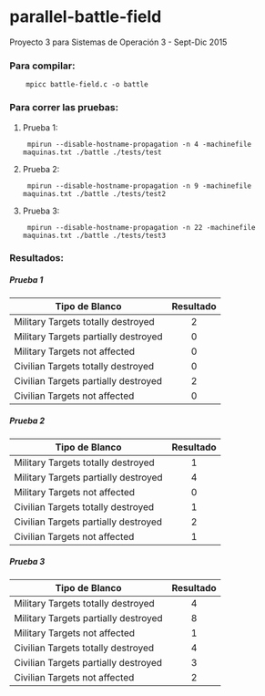 # parallel-battle-field
Proyecto 3 para Sistemas de Operación 3 - Sept-Dic 2015

### Para compilar:

        mpicc battle-field.c -o battle

### Para correr las pruebas:

1. Prueba 1:

        mpirun --disable-hostname-propagation -n 4 -machinefile maquinas.txt ./battle ./tests/test
2. Prueba 2:

        mpirun --disable-hostname-propagation -n 9 -machinefile maquinas.txt ./battle ./tests/test2
3. Prueba 3:

        mpirun --disable-hostname-propagation -n 22 -machinefile maquinas.txt ./battle ./tests/test3


### Resultados:

##### Prueba 1

| Tipo de Blanco                       | Resultado |
| ------------------------------------ | :-------: |
| Military Targets totally destroyed   |     2     |
| Military Targets partially destroyed |     0     |
| Military Targets not affected        |     0     |
| Civilian Targets totally destroyed   |     0     |
| Civilian Targets partially destroyed |     2     |
| Civilian Targets not affected        |     0     |


##### Prueba 2

| Tipo de Blanco                       | Resultado |
| ------------------------------------ | :-------: |
| Military Targets totally destroyed   |     1     |
| Military Targets partially destroyed |     4     |
| Military Targets not affected        |     0     |
| Civilian Targets totally destroyed   |     1     |
| Civilian Targets partially destroyed |     2     |
| Civilian Targets not affected        |     1     |


##### Prueba 3

| Tipo de Blanco                       | Resultado |
| ------------------------------------ | :-------: |
| Military Targets totally destroyed   |     4     |
| Military Targets partially destroyed |     8     |
| Military Targets not affected        |     1     |
| Civilian Targets totally destroyed   |     4     |
| Civilian Targets partially destroyed |     3     |
| Civilian Targets not affected        |     2     |
